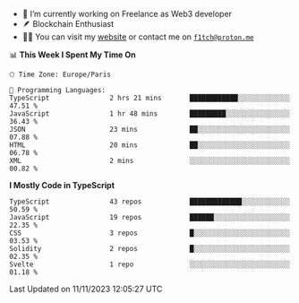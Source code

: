 - 🔭 I’m currently working on Freelance as Web3 developer
- 🪶 Blockchain Enthusiast
- 👨‍💻 You can visit my [website](https://f1tch.xyz) or contact me on [`f1tch@proton.me`](mailto:f1tch@proton.me)

<!--START_SECTION:waka-->
📊 **This Week I Spent My Time On** 

```text
🕑︎ Time Zone: Europe/Paris

💬 Programming Languages: 
TypeScript               2 hrs 21 mins       ████████████░░░░░░░░░░░░░   47.51 % 
JavaScript               1 hr 48 mins        █████████░░░░░░░░░░░░░░░░   36.43 % 
JSON                     23 mins             ██░░░░░░░░░░░░░░░░░░░░░░░   07.88 % 
HTML                     20 mins             ██░░░░░░░░░░░░░░░░░░░░░░░   06.78 % 
XML                      2 mins              ░░░░░░░░░░░░░░░░░░░░░░░░░   00.82 % 
```

**I Mostly Code in TypeScript** 

```text
TypeScript               43 repos            █████████████░░░░░░░░░░░░   50.59 % 
JavaScript               19 repos            ██████░░░░░░░░░░░░░░░░░░░   22.35 % 
CSS                      3 repos             █░░░░░░░░░░░░░░░░░░░░░░░░   03.53 % 
Solidity                 2 repos             █░░░░░░░░░░░░░░░░░░░░░░░░   02.35 % 
Svelte                   1 repo              ░░░░░░░░░░░░░░░░░░░░░░░░░   01.18 % 
```




 Last Updated on 11/11/2023 12:05:27 UTC
<!--END_SECTION:waka-->
